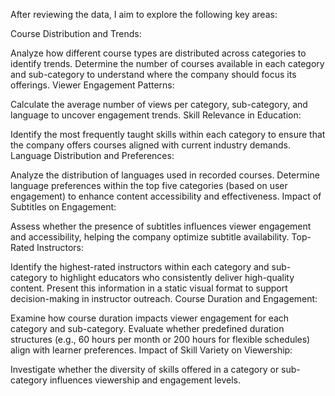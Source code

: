 


After reviewing the data, I aim to explore the following key areas:

Course Distribution and Trends:

Analyze how different course types are distributed across categories to identify trends.
Determine the number of courses available in each category and sub-category to understand where the company should focus its offerings.
Viewer Engagement Patterns:

Calculate the average number of views per category, sub-category, and language to uncover engagement trends.
Skill Relevance in Education:

Identify the most frequently taught skills within each category to ensure that the company offers courses aligned with current industry demands.
Language Distribution and Preferences:

Analyze the distribution of languages used in recorded courses.
Determine language preferences within the top five categories (based on user engagement) to enhance content accessibility and effectiveness.
Impact of Subtitles on Engagement:

Assess whether the presence of subtitles influences viewer engagement and accessibility, helping the company optimize subtitle availability.
Top-Rated Instructors:

Identify the highest-rated instructors within each category and sub-category to highlight educators who consistently deliver high-quality content.
Present this information in a static visual format to support decision-making in instructor outreach.
Course Duration and Engagement:

Examine how course duration impacts viewer engagement for each category and sub-category.
Evaluate whether predefined duration structures (e.g., 60 hours per month or 200 hours for flexible schedules) align with learner preferences.
Impact of Skill Variety on Viewership:

Investigate whether the diversity of skills offered in a category or sub-category influences viewership and engagement levels.
